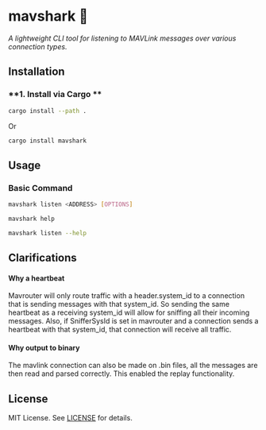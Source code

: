# **mavshark** 🦈

_A lightweight CLI tool for listening to MAVLink messages over various connection types._

## **Installation**

### **1. Install via Cargo **

```sh
cargo install --path .
```

Or

```sh
cargo install mavshark
```

## **Usage**

### **Basic Command**

```sh
mavshark listen <ADDRESS> [OPTIONS]
```

```sh
mavshark help
```

```sh
mavshark listen --help
```

## Clarifications

#### Why a heartbeat

Mavrouter will only route traffic with a header.system_id to a connection that is sending messages with that system_id. So sending the same heartbeat as a receiving system_id will allow for sniffing all their incoming messages. Also, if SnifferSysId is set in mavrouter and a connection sends a heartbeat with that system_id, that connection will receive all traffic.

#### Why output to binary

The mavlink connection can also be made on .bin files, all the messages are then read and parsed correctly. This enabled the replay functionality.

## **License**

MIT License. See [LICENSE](LICENSE) for details.
